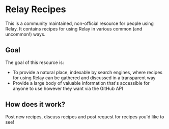 # Relay Recipes
This is a community maintained, non-official resource for people using Relay. It contains recipes for using Relay in various common (and uncommon!) ways.

## Goal
The goal of this resource is:
- To provide a natural place, indexable by search engines, where recipes for using Relay can be gathered and discussed in a transparent way
- Provide a large body of valuable information that's accessible for anyone to use however they want via the GitHub API

## How does it work?
Post new recipes, discuss recipes and post request for recipes you'd like to see!
